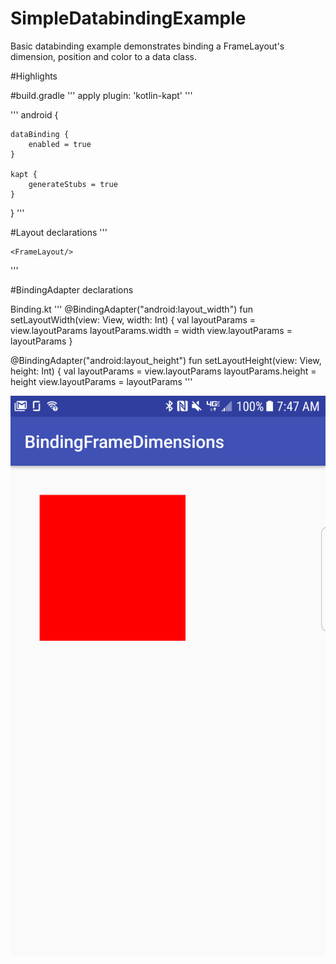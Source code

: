 # SimpleDatabindingExample

Basic databinding example demonstrates binding a FrameLayout's dimension, position and color to a data class.

#Highlights

#build.gradle
'''
apply plugin: 'kotlin-kapt'
'''

'''
android {

    dataBinding {
        enabled = true
    }

    kapt {
        generateStubs = true
    }
}
'''

#Layout declarations
'''
<layout xmlns:android="http://schemas.android.com/apk/res/android">
    <data>
        <import type="com.example.bindingframedimensions.bindingframedimensions.BindingKt"/>
        <variable
            name="panel"
            type="com.example.bindingframedimensions.bindingframedimensions.ContainerViewModel"/>
    </data>

    <FrameLayout/>
</layout>
'''

#BindingAdapter declarations

Binding.kt
'''
@BindingAdapter("android:layout_width")
fun setLayoutWidth(view: View, width: Int) {
    val layoutParams = view.layoutParams
    layoutParams.width = width
    view.layoutParams = layoutParams
}

@BindingAdapter("android:layout_height")
fun setLayoutHeight(view: View, height: Int) {
    val layoutParams = view.layoutParams
    layoutParams.height = height
    view.layoutParams = layoutParams
'''

![app image](./images/device-2018-06-04-074731.png)